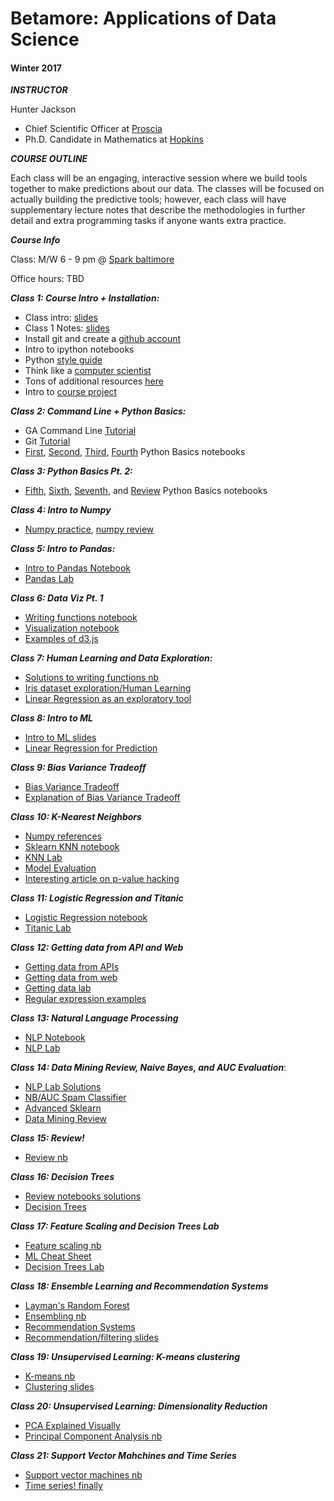 # Betamore: Applications of Data Science
#### Winter 2017

***INSTRUCTOR***

Hunter Jackson

*	Chief Scientific Officer at [Proscia](https://www.proscia.com)
*	Ph.D. Candidate in Mathematics at [Hopkins](https://www.math.jhu.edu)

***COURSE OUTLINE***

Each class will be an engaging, interactive session where we build tools together to make predictions about our data. The classes will be focused on actually building the predictive tools; however, each class will have supplementary lecture notes that describe the methodologies in further detail and extra programming tasks if anyone wants extra practice.


***Course Info***

Class: M/W 6 - 9 pm @ [Spark baltimore](http://spark-bmore.com/)

Office hours: TBD



***Class 1: Course Intro + Installation:***


*	Class intro: [slides](https://github.com/betamore/datasciencew17/blob/master/slides/DS_courseintro.pdf)
*	Class 1 Notes: [slides](https://github.com/betamore/datasciencew17/blob/master/slides/DS_lecture1.pdf)
* 	Install git and create a [github account](https://github.com)
* 	Intro to ipython notebooks
* 	Python [style guide](https://www.python.org/dev/peps/pep-0008/)
* 	Think like a [computer scientist](http://interactivepython.org/runestone/static/thinkcspy/toc.html#t-o-c)
* 	Tons of additional resources [here](https://github.com/betamore/datasciencew17/blob/master/notes/additional_resources.md)
* 	Intro to [course project](https://github.com/betamore/datasciencew17/blob/master/notes/course_project.md)


***Class 2: Command Line + Python Basics:***

*	GA Command Line [Tutorial](http://generalassembly.github.io/prework/cl/#/)
*	Git [Tutorial](https://try.github.io/levels/1/challenges/1)
*	[First](https://github.com/betamore/datasciencew17/blob/master/notebooks/01.ipynb), [Second](https://github.com/betamore/datasciencew17/blob/master/notebooks/02.ipynb), [Third](https://github.com/betamore/datasciencew17/blob/master/notebooks/03.ipynb), [Fourth](https://github.com/betamore/datasciencew17/blob/master/notebooks/04.ipynb) Python Basics notebooks


***Class 3: Python Basics Pt. 2:***

*	[Fifth](https://github.com/betamore/datasciencew17/blob/master/notebooks/05.ipynb), [Sixth](https://github.com/betamore/datasciencew17/blob/master/notebooks/06.ipynb), [Seventh](https://github.com/betamore/datasciencew17/blob/master/notebooks/07.ipynb), and [Review](https://github.com/betamore/datasciencew17/blob/master/notebooks/python-basics.ipynb) Python Basics notebooks

***Class 4: Intro to Numpy***

*	[Numpy practice](https://github.com/betamore/datasciencew17/blob/master/notebooks/np-practice.ipynb), [numpy review](https://github.com/betamore/datasciencew17/blob/master/notebooks/numpy-review.ipynb)


***Class 5: Intro to Pandas:***

*	[Intro to Pandas Notebook](https://github.com/betamore/datasciencew17/blob/master/notebooks/02-pandas.ipynb)
*	[Pandas Lab](https://github.com/betamore/datasciencew17/blob/master/notebooks/02_pandas_lab.ipynb)

***Class 6: Data Viz Pt. 1***

* [Writing functions notebook](https://github.com/betamore/datasciencew17/blob/master/notebooks/02_practice_exercises.ipynb)
* [Visualization notebook](https://github.com/betamore/datasciencew17/blob/master/notebooks/03-visualisation.ipynb)
* [Examples of d3.js](https://github.com/d3/d3/wiki/Gallery)

***Class 7: Human Learning and Data Exploration:***

* [Solutions to writing functions nb](https://github.com/betamore/datasciencew17/blob/master/notebooks/02_practice_exercises-solution.ipynb)
* [Iris dataset exploration/Human Learning](https://github.com/betamore/datasciencew17/blob/master/notebooks/04_iris_prework.ipynb)
* [Linear Regression as an exploratory tool](https://github.com/betamore/datasciencew17/blob/master/notebooks/04-linear_regression.ipynb)


***Class 8: Intro to ML***

* [Intro to ML slides](https://github.com/betamore/datasciencew17/blob/master/slides/DS_Lecture2.pdf)
* [Linear Regression for Prediction](https://github.com/betamore/datasciencew17/blob/master/notebooks/05_linear_regression.ipynb)


***Class 9: Bias Variance Tradeoff***

* [Bias Variance Tradeoff](https://github.com/betamore/datasciencew17/blob/master/notebooks/05_bias_variance_tradeoff.ipynb)
*  [Explanation of Bias Variance Tradeoff](http://scott.fortmann-roe.com/docs/BiasVariance.html)


***Class 10: K-Nearest Neighbors***

* [Numpy references](https://github.com/betamore/datasciencew17/blob/master/notebooks/04_numpy_ref.ipynb)
* [Sklearn KNN notebook](https://github.com/betamore/datasciencew17/blob/master/notebooks/04_sklearn_knn.ipynb)
* [KNN Lab](https://github.com/betamore/datasciencew17/blob/master/notebooks/04_knn_lab.ipynb)
* [Model Evaluation](https://github.com/betamore/datasciencew17/blob/master/notebooks/05_model_evaluation.ipynb)
* [Interesting article on p-value hacking](https://www.dailydot.com/parsec/data-manipulation-tool-science-p-hacking/)

***Class 11: Logistic Regression and Titanic***

* [Logistic Regression notebook](https://github.com/betamore/datasciencew17/blob/master/notebooks/06_logistic_regression.ipynb)
* [Titanic Lab](https://github.com/betamore/datasciencew17/blob/master/notebooks/06_titanic.md)

***Class 12: Getting data from API and Web***

* [Getting data from APIs](https://github.com/betamore/datasciencew17/blob/master/notebooks/03_getting_data_from_api.ipynb)
* [Getting data from web](https://github.com/betamore/datasciencew17/blob/master/notebooks/03_getting_data_from_web.ipynb)
* [Getting data lab](https://github.com/betamore/datasciencew17/blob/master/notebooks/03_getting_data_lab.ipynb)
* [Regular expression examples](https://github.com/betamore/datasciencew17/blob/master/notebooks/03_regex_example.ipynb)

***Class 13: Natural Language Processing***

* [NLP Notebook](https://github.com/betamore/datasciencew17/blob/master/notebooks/07_nlp.ipynb)
* [NLP Lab](https://github.com/betamore/datasciencew17/blob/master/notebooks/07_nlp_lab.ipynb)

***Class 14: Data Mining Review, Naive Bayes, and AUC Evaluation***:

* [NLP Lab Solutions](https://github.com/betamore/datasciencew17/blob/master/notebooks/07_nlp_lab_solutions.ipynb)
* [NB/AUC Spam Classifier](https://github.com/betamore/datasciencew17/blob/master/notebooks/08_naive_bayes_roc_auc.ipynb)
* [Advanced Sklearn](https://github.com/betamore/datascienceF16/blob/master/notebooks/09_advanced_sklearn.ipynb)
* [Data Mining Review](https://github.com/betamore/datascienceF16/blob/master/notebooks/06-data_mining_sklearn.ipynb)

***Class 15: Review!***

* [Review nb](https://github.com/betamore/datasciencew17/blob/master/notebooks/10_review.ipynb	)

***Class 16: Decision Trees***

* [Review notebooks solutions](https://github.com/betamore/datasciencew17/blob/master/notebooks/10_review-solutions.ipynb)
* [Decision Trees](https://github.com/betamore/datasciencew17/blob/master/notebooks/11_decision_trees.ipynb)

***Class 17: Feature Scaling and Decision Trees Lab***

* [Feature scaling nb](https://github.com/betamore/datasciencew17/blob/master/notebooks/12-feature_scaling_model_importance.ipynb)
* [ML Cheat Sheet](http://ryancompton.net/assets/ml_cheat_sheet/supervised_learning.html)
* [Decision Trees Lab](https://github.com/betamore/datasciencew17/blob/master/notebooks/decisiontrees_lab.ipynb)

***Class 18: Ensemble Learning and Recommendation Systems***

* [Layman's Random Forest](https://www.quora.com/How-does-randomization-in-a-random-forest-work/answer/Edwin-Chen-1)
* [Ensembling nb](https://github.com/betamore/datasciencew17/blob/master/notebooks/12_ensembling.ipynb)
* [Recommendation Systems](https://github.com/betamore/datasciencew17/blob/master/notebooks/recommender_systems.ipynb)
* [Recommendation/filtering slides](https://github.com/betamore/datasciencew17/blob/master/slides/DS_lecture5.pdf)

***Class 19: Unsupervised Learning: K-means clustering***

* [K-means nb](https://github.com/betamore/datasciencew17/blob/master/notebooks/14_clustering.ipynb)
* [Clustering slides](https://github.com/betamore/datasciencew17/blob/master/slides/DS_lecture4.pdf)

***Class 20: Unsupervised Learning: Dimensionality Reduction***

* [PCA Explained Visually](http://setosa.io/ev/principal-component-analysis/)
* [Principal Component Analysis nb](https://github.com/betamore/datasciencew17/blob/master/notebooks/13_pca.ipynb)


***Class 21: Support Vector Mahchines and Time Series***

* [Support vector machines nb](https://github.com/betamore/datasciencew17/blob/master/notebooks/14-support_vector_machines.ipynb)
* [Time series! finally](https://github.com/betamore/datasciencew17/blob/master/notebooks/05-time_series.ipynb)









